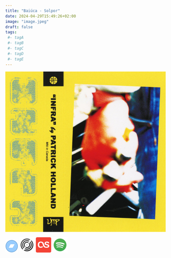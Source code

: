 ```yaml
---
title: "Baiúca - Solpor"
date: 2024-04-29T15:49:26+02:00
image: "image.jpeg"
draft: false
tags:
 #- tagA
 #- tagB
 #- tagC
 #- tagD
 #- tagE
---
```

![cover](image.jpeg (Baiúca - Solpor))
 
[![bandcamp](../links/svg/bandcamp.png (bandcamp))](https://raso.bandcamp.com/album/baiuca-solpor?from=search&search_item_id=2358681228&search_item_type=a&search_match_part=%3F&search_page_id=3370647425&search_page_no=1&search_rank=1&search_sig=7ccbed7cbabb6f863ddcce9f6ea87600)
[![discogs](../links/svg/discogs.png (discogs))](https://www.discogs.com/master/1745072)
[![lastfm](../links/svg/lastfm.png (lastfm))](https://www.last.fm/music/Bai%C3%BAca/Solpor)
[![spotify](../links/svg/spotify.png (putify))](https://open.spotify.com/album/2q1DwJpZOWhNW0NFYwS8rs)
 
